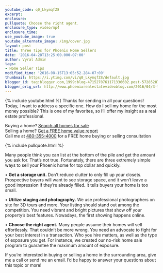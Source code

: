 ```yaml
---
youtube_code: q0_LkymqfZ8
excerpt:
enclosure:
pullquote: Choose the right agent.
enclosure_type: video/mp4
enclosure_time:
use_youtube_image: true
youtube_alternate_image: /img/cover.jpg
layout: post
title: Three Tips for Phoenix Home Sellers
date: '2016-04-28T13:25:00.000-07:00'
author: Vyral Admin
tags:
- Home Seller Tips
modified_time: '2016-08-15T13:05:52.284-07:00'
thumbnail: https://i.ytimg.com/vi/q0_LkymqfZ8/default.jpg
blogger_id: tag:blogger.com,1999:blog-4715270761171336602.post-5728528799103622235
blogger_orig_url: http://www.phoenixrealestatevideoblog.com/2016/04/3-tips-for-phoenix-home-sellers.html
---
```

{% include youtube.html %}
Thanks for sending in all your questions! Today, I want to address a specific one. How do I sell my home for the most money possible? This is one of my favorites, so I’ll offer my insight as a real estate professional.

<div class="post-cta">
Buying a home? <a href="http://www.curtisjohnsonrealty.com/" target="_blank">Search all homes for sale</a><br>
Selling a home? <a href="http://www.instantvalueonline.com/" target="_blank">Get a FREE home value report</a><br>
Call me at <a href="tel:1-480-355-4000" target="_blank">480-355-4000</a> for a FREE home buying or selling consultation
</div>

{% include pullquote.html %}

Many people think you can list at the bottom of the pile and get the amount you ask for. That’s not true. Fortunately, there are three extremely simple ways to sell your Phoenix home for top dollar and quickly.

• **Get a storage unit.** Don’t reduce clutter to only fill up your closets. Prospective buyers will want to see storage space, and it won’t leave a good impression if they’re already filled. It tells buyers your home is too small.

• **Utilize staging and photography.** We use professional photographers on site for 3D tours and more. Your listing should stand out among the competition. You need vibrant and bright pictures that show off your property’s best features. Nowadays, the first showing happens online.

• **Choose the right agent.** Many people assume their homes will sell effortlessly. That couldn’t be more wrong. You need an advocate to fight for your best interest in a transaction. Who you hire matters, as well as the type of exposure you get. For instance, we created our no-risk home sale program to guarantee the maximum amount of exposure.

If you’re interested in buying or selling a home in the surrounding area, give me a call or send me an email. I’d be happy to answer your questions about this topic or more!
